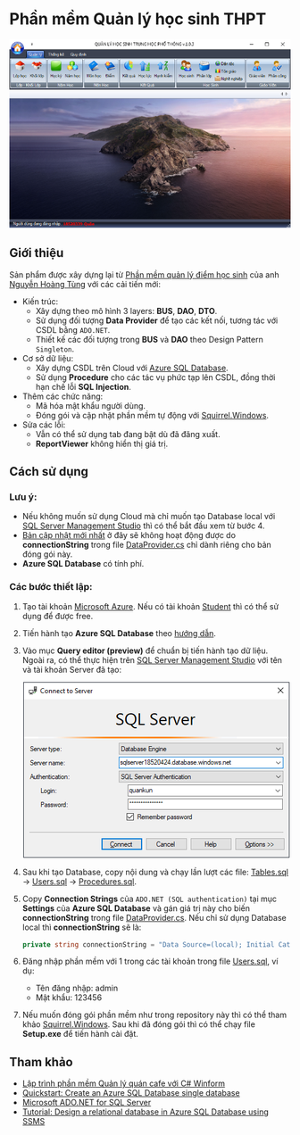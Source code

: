 # Phần mềm Quản lý học sinh THPT

<p align="center"><img src='https://github.com/18520339/quan-ly-hoc-sinh/blob/main/image/demo.png?raw=true' /></p>

## Giới thiệu

Sản phẩm được xây dựng lại từ [Phần mềm quản lý điểm học sinh](https://github.com/18520339/quan-ly-hoc-sinh/tree/main/Original) của anh [Nguyễn Hoàng Tùng](mailto:hoangtung@inbox.com) với các cải tiến mới:

-   Kiến trúc:
    -   Xây dựng theo mô hình 3 layers: **BUS**, **DAO**, **DTO**.
    -   Sử dụng đối tượng **Data Provider** để tạo các kết nối, tương tác với CSDL bằng `ADO.NET`.
    -   Thiết kế các đối tượng trong **BUS** và **DAO** theo Design Pattern `Singleton`.
-   Cơ sở dữ liệu:
    -   Xây dựng CSDL trên Cloud với [Azure SQL Database](https://docs.microsoft.com/vi-vn/azure/azure-sql/database/sql-database-paas-overview).
    -   Sử dụng **Procedure** cho các tác vụ phức tạp lên CSDL, đồng thời hạn chế lỗi **SQL Injection**.
-   Thêm các chức năng:
    -   Mã hóa mật khẩu người dùng.
    -   Đóng gói và cập nhật phần mềm tự động với [Squirrel.Windows](https://github.com/Squirrel/Squirrel.Windows).
-   Sửa các lỗi:
    -   Vẫn có thể sử dụng tab đang bật dù đã đăng xuất.
    -   **ReportViewer** không hiển thị giá trị.

## Cách sử dụng

### Lưu ý:

-   Nếu không muốn sử dụng Cloud mà chỉ muốn tạo Database local với [SQL Server Management Studio](https://docs.microsoft.com/en-us/sql/ssms/download-sql-server-management-studio-ssms) thì có thể bắt đầu xem từ bước 4.
-   [Bản cập nhật mới nhất](https://github.com/18520339/quan-ly-hoc-sinh/releases/latest) ở đây sẽ không hoạt động được do **connectionString** trong file [DataProvider.cs](https://github.com/18520339/quan-ly-hoc-sinh/blob/main/DAO/DataProvider.cs) chỉ dành riêng cho bản đóng gói này.
-   **Azure SQL Database** có tính phí.

### Các bước thiết lập:

1.  Tạo tài khoản [Microsoft Azure](https://azure.microsoft.com/en-us/). Nếu có tài khoản [Student](https://azure.microsoft.com/en-us/free/students) thì có thể sử dụng để được free.
2.  Tiến hành tạo **Azure SQL Database** theo [hướng dẫn](https://docs.microsoft.com/vi-vn/azure/azure-sql/database/single-database-create-quickstart).
3.  Vào mục **Query editor (preview)** để chuẩn bị tiến hành tạo dữ liệu. Ngoài ra, có thể thực hiện trên [SQL Server Management Studio](https://docs.microsoft.com/en-us/sql/ssms/download-sql-server-management-studio-ssms) với tên và tài khoản Server đã tạo:

    <p align="center"><img src='https://github.com/18520339/quan-ly-hoc-sinh/blob/main/image/ssms.png?raw=true' /></p>

4.  Sau khi tạo Database, copy nội dung và chạy lần lượt các file: [Tables.sql](https://github.com/18520339/quan-ly-hoc-sinh/blob/main/DATABASE/Tables.sql) -> [Users.sql](https://github.com/18520339/quan-ly-hoc-sinh/blob/main/DATABASE/Users.sql) -> [Procedures.sql](https://github.com/18520339/quan-ly-hoc-sinh/blob/main/DATABASE/Procedures.sql).

5.  Copy **Connection Strings** của `ADO.NET (SQL authentication)` tại mục **Settings** của **Azure SQL Database** và gán giá trị này cho biến **connectionString** trong file [DataProvider.cs](https://github.com/18520339/quan-ly-hoc-sinh/blob/main/DAO/DataProvider.cs). Nếu chỉ sử dụng Database local thì **connectionString** sẽ là:

    ```csharp
    private string connectionString = "Data Source=(local); Initial Catalog=QuanLyHocSinh; Integrated Security=True";
    ```

6.  Đăng nhập phần mềm với 1 trong các tài khoản trong file [Users.sql](https://github.com/18520339/quan-ly-hoc-sinh/blob/main/DATABASE/Users.sql), ví dụ:

    -   Tên đăng nhập: admin
    -   Mật khẩu: 123456

7.  Nếu muốn đóng gói phần mềm như trong repository này thì có thể tham khảo [Squirrel.Windows](https://github.com/Squirrel/Squirrel.Windows). Sau khi đã đóng gói thì có thể chạy file **Setup.exe** để tiến hành cài đặt.

## Tham khảo

-   [Lập trình phần mềm Quản lý quán cafe với C# Winform](https://www.howkteam.vn/course/lap-trinh-phan-mem-quan-ly-quan-cafe-voi-c-winform-24)
-   [Quickstart: Create an Azure SQL Database single database](https://docs.microsoft.com/en-us/azure/azure-sql/database/single-database-create-quickstart)
-   [Microsoft ADO.NET for SQL Server](https://docs.microsoft.com/en-us/sql/connect/ado-net/microsoft-ado-net-sql-server?view=sql-server-ver15)
-   [Tutorial: Design a relational database in Azure SQL Database using SSMS](https://docs.microsoft.com/en-us/azure/azure-sql/database/design-first-database-tutorial)
